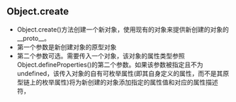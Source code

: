 ## Object.create
+ Object.create()方法创建一个新对象，使用现有的对象来提供新创建的对象的__proto__。
+ 第一个参数是新创建对象的原型对象
+ 第二个参数可选。需要传入一个对象，该对象的属性类型参照Object.defineProperties()的第二个参数。如果该参数被指定且不为 undefined，该传入对象的自有可枚举属性(即其自身定义的属性，而不是其原型链上的枚举属性)将为新创建的对象添加指定的属性值和对应的属性描述符，